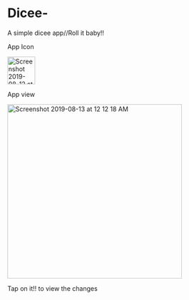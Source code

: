 # Dicee-
A simple dicee app//Roll it baby!!



App Icon

<img width="62" alt="Screenshot 2019-08-12 at 9 33 30 PM" src="https://user-images.githubusercontent.com/42263217/62885774-535e3c80-bd57-11e9-81ae-d38e6fd254d2.png">

App view


<img width="391" alt="Screenshot 2019-08-13 at 12 12 18 AM" src="https://user-images.githubusercontent.com/42263217/62889451-14cc8000-bd5f-11e9-9c00-8096be2d6095.png">

Tap on it!! to view the changes
